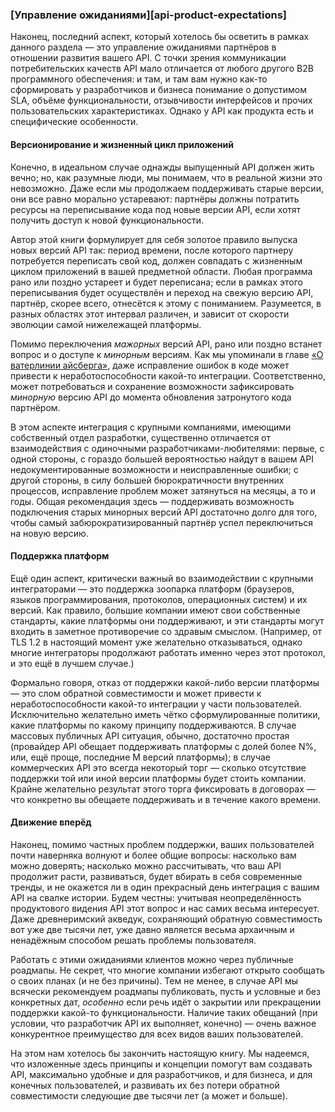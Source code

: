 ### [Управление ожиданиями][api-product-expectations]

Наконец, последний аспект, который хотелось бы осветить в рамках данного раздела — это управление ожиданиями партнёров в отношении развития вашего API. С точки зрения коммуникации потребительских качеств API мало отличается от любого другого B2B программного обеспечения: и там, и там вам нужно как-то сформировать у разработчиков и бизнеса понимание о допустимом SLA, объёме функциональности, отзывчивости интерфейсов и прочих пользовательских характеристиках. Однако у API как продукта есть и специфические особенности.

#### Версионирование и жизненный цикл приложений

Конечно, в идеальном случае однажды выпущенный API должен жить вечно; но, как разумные люди, мы понимаем, что в реальной жизни это невозможно. Даже если мы продолжаем поддерживать старые версии, они все равно морально устаревают: партнёры должны потратить ресурсы на переписывание кода под новые версии API, если хотят получить доступ к новой функциональности.

Автор этой книги формулирует для себя золотое правило выпуска новых версий API так: период времени, после которого партнеру потребуется переписать свой код, должен совпадать с жизненным циклом приложений в вашей предметной области. Любая программа рано или поздно устареет и будет переписана; если в рамках этого переписывания будет осуществлён и переход на свежую версию API, партнёр, скорее всего, отнесётся к этому с пониманием. Разумеется, в разных областях этот интервал различен, и зависит от скорости эволюции самой нижележащей платформы.

Помимо переключения *мажорных* версий API, рано или поздно встанет вопрос и о доступе к *минорным* версиям. Как мы упоминали в главе [«О ватерлинии айсберга»](#back-compat-iceberg-waterline), даже исправление ошибок в коде может привести к неработоспособности какой-то интеграции. Соответственно, может потребоваться и сохранение возможности зафиксировать *минорную* версию API до момента обновления затронутого кода партнёром.

В этом аспекте интеграция с крупными компаниями, имеющими собственный отдел разработки, существенно отличается от взаимодействия с одиночными разработчиками-любителями: первые, с одной стороны, с гораздо большей вероятностью найдут в вашем API недокументированные возможности и неисправленные ошибки; с другой стороны, в силу большей бюрократичности внутренних процессов, исправление проблем может затянуться на месяцы, а то и годы. Общая рекомендация здесь — поддерживать возможность подключения старых минорных версий API достаточно долго для того, чтобы самый забюрократизированный партнёр успел переключиться на новую версию.

#### Поддержка платформ

Ещё один аспект, критически важный во взаимодействии с крупными интеграторами — это поддержка зоопарка платформ (браузеров, языков программирования, протоколов, операционных систем) и их версий. Как правило, большие компании имеют свои собственные стандарты, какие платформы они поддерживают, и эти стандарты могут входить в заметное противоречие со здравым смыслом. (Например, от TLS 1.2 в настоящий момент уже желательно отказываться, однако многие интеграторы продолжают работать именно через этот протокол, и это ещё в лучшем случае.)

Формально говоря, отказ от поддержки какой-либо версии платформы — это слом обратной совместимости и может привести к неработоспособности какой-то интеграции у части пользователей. Исключительно желательно иметь чётко сформулированные политики, какие платформы по какому принципу поддерживаются. В случае массовых публичных API ситуация, обычно, достаточно простая (провайдер API обещает поддерживать платформы с долей более N%, или, ещё проще, последние M версий платформы); в случае коммерческих API это всегда некоторый торг — сколько отсутствие поддержки той или иной версии платформы будет стоить компании. Крайне желательно результат этого торга фиксировать в договорах — что конкретно вы обещаете поддерживать и в течение какого времени.

#### Движение вперёд

Наконец, помимо частных проблем поддержки, ваших пользователей почти наверняка волнуют и более общие вопросы: насколько вам можно доверять; насколько можно рассчитывать, что ваш API продолжит расти, развиваться, будет вбирать в себя современные тренды, и не окажется ли в один прекрасный день интеграция с вашим API на свалке истории. Будем честны: учитывая неопределённость продуктового видения API этот вопрос и нас самих весьма интересует. Даже древнеримский акведук, сохраняющий обратную совместимость вот уже две тысячи лет, уже давно является весьма архаичным и ненадёжным способом решать проблемы пользователя.

Работать с этими ожиданиями клиентов можно через публичные роадмапы. Не секрет, что многие компании избегают открыто сообщать о своих планах (и не без причины). Тем не менее, в случае API мы всячески рекомендуем роадмапы публиковать, пусть и условные и без конкретных дат, *особенно* если речь идёт о закрытии или прекращении поддержки какой-то функциональности. Наличие таких обещаний (при условии, что разработчик API их выполняет, конечно) — очень важное конкурентное преимущество для всех видов ваших пользователей.

На этом нам хотелось бы закончить настоящую книгу. Мы надеемся, что изложенные здесь принципы и концепции помогут вам создавать API, максимально удобные и для разработчиков, и для бизнеса, и для конечных пользователей, и развивать их без потери обратной совместимости следующие две тысячи лет (а может и больше).

